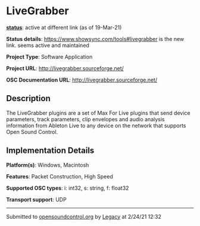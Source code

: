 # LiveGrabber

**[status](../implementation-status.html)**: active at different link (as of 19-Mar-21)

**Status details**: 
https://www.showsync.com/tools#livegrabber is the new link. seems active and maintained

**Project Type**: Software Application

**Project URL**: <http://livegrabber.sourceforge.net/>

**OSC Documentation URL**: <http://livegrabber.sourceforge.net/>

## Description

The LiveGrabber plugins are a set of Max For Live plugins that send device parameters, track parameters, clip envelopes and audio analysis information from Ableton Live to any device on the network that supports Open Sound Control.

## Implementation Details

**Platform(s)**: Windows, Macintosh

**Features**: Packet Construction, High Speed

**Supported OSC types**: i: int32, s: string, f: float32

**Transport support**: UDP

---
Submitted to [opensoundcontrol.org](https://opensoundcontrol.org) by [Legacy](legacy-site.html) at 2/24/21 12:32
